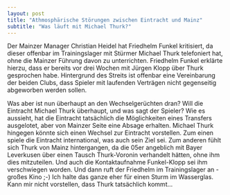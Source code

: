 ```yaml
---
layout: post
title: "Athmosphärische Störungen zwischen Eintracht und Mainz"
subtitle: "Was läuft mit Michael Thurk?"
---
```


Der Mainzer Manager Christian Heidel hat Friedhelm Funkel kritisiert, da dieser offenbar im Trainingslager mit Stürmer Michael Thurk telefoniert hat, ohne die Mainzer Führung davon zu unterrichten. Friedhelm Funkel erklärte hierzu, dass er bereits vor drei Wochen mit Jürgen Klopp über Thurk gesprochen habe. Hintergrund des Streits ist offenbar eine Vereinbarung der beiden Clubs, dass Spieler mit laufenden Verträgen nicht gegenseitig abgeworben werden sollen.

Was aber ist nun überhaupt an den Wechselgerüchten dran? Will die Eintracht Michael Thurk überhaupt, und was sagt der Spieler? Wie es aussieht, hat die Eintracht tatsächlich die Möglichkeiten eines Transfers ausgelotet, aber von Mainzer Seite eine Absage erhalten. Michael Thurk hingegen könnte sich einen Wechsel zur Eintracht vorstellen. Zum einen spiele die Eintracht international, was auch sein Ziel sei. Zum anderen fühlt sich Thurk von Mainz hintergangen, da die 05er angeblich mit Bayer Leverkusen über einen Tausch Thurk-Voronin verhandelt hätten, ohne ihm dies mitzuteilen. Und auch die Kontaktaufnahme Funkel-Klopp sei ihm verschwiegen worden. Und dann ruft der Friedhelm im Trainingslager an - großes Kino ;-) Ich halte das ganze eher für einen Sturm im Wasserglas. Kann mir nicht vorstellen, dass Thurk tatsächlich kommt...
